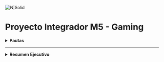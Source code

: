 ![N|Solid](https://encrypted-tbn0.gstatic.com/images?q=tbn:ANd9GcQwsplkaBkUJyS-zyX0MIY8m2e0W3392zIgIA&usqp=CAU)


# Proyecto Integrador M5 - Gaming

<details>
 
  **<summary>Pautas</summary>**  
<div id='id0' /> 

 **Módulo 5:** Data Analytics<br />
**Instructor Henry:** Luis Miguel Vargas<br />
<br />
 
**El objetivo de este trabajo práctico es aplicar los conceptos y técnicas aprendidos en el modulo para realizar un análisis exploratorio y descriptivo de un conjunto de datos reales.**

Para realizar el trabajo práctico se deberá seguir los siguientes pasos:

1. Descargar archivos con los datos [indicar la fuente o el enlace].
2. Importar los datos en un la herramienta que deseen utilizar (Power Bi, Python)
3. Realizar una limpieza y validación preliminar de los datos, identificando y tratando posibles valores faltantes, erróneos o atípicos.
4. Realizar un análisis exploratorio de los datos, utilizando los conceptos aprendidos sobe dataviz y estadística para describir las variables y sus relaciones.
5. Responder a las preguntas que plantea el negocio sobre el dataset elegido.
6. Elaborar un texto con las conclusiones de los resultados del análisis, incluyendo una introducción, una descripción de los datos, algunas respuestas a las preguntas planteadas, y unas conclusiones finales.

### Gaming

![N|Solid](https://img.freepik.com/vector-gratis/encabezado-twitter-juegos-duotono-degradado_23-2149231677.jpg?w=826&t=st=1718633584~exp=1718634184~hmac=ac8ad75f8ecb684bd3e3561150fdbc48b35f14bdde81aec020a23e0a42058689)

Analizar el mercado de videojuegos, con el objetivo de identificar posibles nichos, en donde se pueden desarrollar nuevos productos. 
Encontrar los insights y presentarlos, suponiendo que nuestra audiencia se un grupo inversor dispuesto a invertir en el desarrollo de nuevos productos.

### Preguntas 

* ¿Qué análisis podemos hacer del mercado actual?
* ¿Qué lineamientos generales deberá tener en cuenta el grupo inversor a la hora de determinar el primer juego de la empresa, para lograr aprovechar al máximo las tendencias del mercado, y así lograr el objetivo planteado?
* ¿Qué diferencias encontramos entre las distintas plataformas?
* ¿Qué relación podemos considerar en cuanto a la población e ingresos per cápita de los países? 
* ¿En qué regiones conviene enfocarse?
* ¿Podemos determinar algo con respecto a los rangos etarios u otras características demográficas?
* ¿Podemos estimar las ventas de los juegos actuales o al menos de una categoría? Shooters por ejemplo.

### Recursos
| Archivo
| ------ 
| Indicadores_del_desarrollo_humano_mundial Banco Mundial Indicadores de desarrollo humano. 
| Console_sales Reporte de ventas anuales de consolas. por marca y modelo. 
| Juegos en steam. Reporte con estadísticas de uso de juegos en Steam. Incluye recomendaciones  tiempo de uso, etc. 
| Video Games Sales Reporte de ventas por Video Juego y Plataforma. Incluye ranking y apertura por mercados (NA, EU, Japón y Global). 

[Ir al inicio de las pautas](#id0)

</details>

---
<details>

 **<summary>Resumen Ejecutivo</summary>**  
<div id='id00' /> 

**Título**
# Análisis del Mercado del Gaming
<br />

**Indice**
1. [Introducción](#idRE1)
2. [Análisis de Datos](#idRE2)
3. [Resultados y Conclusiones](#idRE3)
4. [Recomendaciones](#idRE4)
<br />

<div id='idRE1' />

### Introducción
El objetivo principal de este análisis exploratorio de datos es comprender en profundidad el mercado de videojuegos y descubrir cuales son las tendencias actuales para el desarrollo de un videojuego<br />

El mercado de videojuegos ha experimentado un crecimiento exponencial en los últimos años, convirtiéndose en una de las industrias de entretenimiento más lucrativas y dinámicas a nivel mundial. 

Este análisis integral no solo nos permitirá identificar oportunidades de mercado sino también diseñar una estrategia informada para el desarrollo de nuevos productos que puedan captar el interés de los jugadores y maximizar el retorno de inversión para nuestros inversores.

[Ir al índice del Resumen Ejecutivo](#id00)
<br />

<div id='idRE2' />
 
### Análisis de Datos
Presentamos una serie de KPIs que se derivan de los datos de Gaming, los cuales se pueden visualizar en la presentación en Power BI:

**- Ventas por Año y Región.** Ofrece información sobre las ventas regionales y globales que se realizaron a lo largo de los años.
![Venta_de_Videojuegos](https://github.com/CarryARG/carryarg_videojuegos_tp_integrador_m5/assets/110673534/795b0b58-bc9f-4399-8cd5-f757ff357c5e)
<br />


**- Tendencias de Géneros y Plataformas según Región.** Muestra la cantidad de ventas de videojuegos segun género, plataforma, año de ventas, etc.
![Tendencias_Generos_y_Plataformas](https://github.com/CarryARG/carryarg_videojuegos_tp_integrador_m5/assets/110673534/406c2a5f-d516-440d-ae89-5013de112326)
<br />


[Ir al índice del Resumen Ejecutivo](#id00)
<br />

<div id='idRE3' />
 
### Resultados y Conclusiones
Al llevar a cabo estos análisis en Power BI, obtenemos una visión integral y detallada del mercado de videojuegos, permitiéndonos tomar decisiones informadas y estratégicas para el éxito de un proyecto.

[Ir al índice del Resumen Ejecutivo](#id00)
<br />

<div id='idRE4' />

### Recomendaciones
Para maximizar el éxito del primer juego de la empresa, es crucial enfocarse en géneros de alta demanda como acción, aventura y RPG, aprovechando las tendencias actuales y las preferencias de los consumidores. Es fundamental diferenciar el juego de la competencia mediante la incorporación de elementos innovadores. Al elegir la plataforma, se debe priorizar el lanzamiento en aquellas con mayor popularidad y crecimiento, como móviles y consolas populares, realizando un análisis de costo-beneficio para determinar la viabilidad de expansión a múltiples plataformas en fases posteriores.

[Ir al índice del Resumen Ejecutivo](#id00)
<br />
